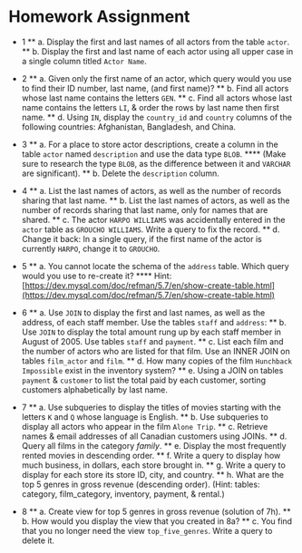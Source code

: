 # Homework Assignment

* 1
  ** a. Display the first and last names of all actors from the table `actor`.
  ** b. Display the first and last name of each actor using all upper case in a single column titled `Actor Name`.

* 2
  ** a. Given only the first name of an actor, which query would you use to find their ID number, last name, (and first name)?
  ** b. Find all actors whose last name contains the letters `GEN`.
  ** c. Find all actors whose last name contains the letters `LI`, & order the rows by last name then first name.
  ** d. Using `IN`, display the `country_id` and `country` columns of the following countries: Afghanistan, Bangladesh, and China.

* 3
  ** a. For a place to store actor descriptions, create a column in the table `actor` named `description` and use the data type `BLOB`.
    **** (Make sure to research the type `BLOB`, as the difference between it and `VARCHAR` are significant).
  ** b. Delete the `description` column.

* 4
  ** a. List the last names of actors, as well as the number of records sharing that last name.
  ** b. List the last names of actors, as well as the number of records sharing that last name, only for names that are shared.
  ** c. The actor `HARPO WILLIAMS` was accidentally entered in the `actor` table as `GROUCHO WILLIAMS`. Write a query to fix the record.
  ** d. Change it back: In a single query, if the first name of the actor is currently `HARPO`, change it to `GROUCHO`.

* 5
  ** a. You cannot locate the schema of the `address` table. Which query would you use to re-create it?
    **** Hint: [https://dev.mysql.com/doc/refman/5.7/en/show-create-table.html](https://dev.mysql.com/doc/refman/5.7/en/show-create-table.html)
* 6
  ** a. Use `JOIN` to display the first and last names, as well as the address, of each staff member. Use the tables `staff` and `address`:
  ** b. Use `JOIN` to display the total amount rung up by each staff member in August of 2005. Use tables `staff` and `payment`.
  ** c. List each film and the number of actors who are listed for that film. Use an INNER JOIN on tables `film_actor` and `film`.
  ** d. How many copies of the film `Hunchback Impossible` exist in the inventory system?
  ** e. Using a JOIN on tables `payment` & `customer` to list the total paid by each customer, sorting customers alphabetically by last name.

* 7
  ** a. Use subqueries to display the titles of movies starting with the letters `K` and `Q` whose language is English.
  ** b. Use subqueries to display all actors who appear in the film `Alone Trip`.
  ** c. Retrieve names & email addresses of all Canadian customers using JOINs.
  ** d. Query all films in the category _family_.
  ** e. Display the most frequently rented movies in descending order.
  ** f. Write a query to display how much business, in dollars, each store brought in.
  ** g. Write a query to display for each store its store ID, city, and country.
  ** h. What are the top 5 genres in gross revenue (descending order). (Hint: tables: category, film_category, inventory, payment, & rental.)

* 8
  ** a. Create view for top 5 genres in gross revenue (solution of 7h).
  ** b. How would you display the view that you created in 8a?
  ** c. You find that you no longer need the view `top_five_genres`. Write a query to delete it.
